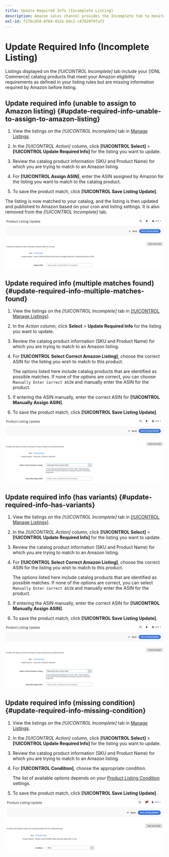 ```yaml
---
title: Update Required Info (Incomplete Listing)
description: Amazon sales channel provides the Incomplete tab to monitor Commerce catalog products that are missing information required by Amazon.
exl-id: f278cd50-8f04-452e-b9c2-c87820f9faf2
---
```

# Update Required Info (Incomplete Listing)

Listings displayed on the _[!UICONTROL Incomplete]_ tab include your [!DNL Commerce] catalog products that meet your Amazon eligibility requirements as defined in your listing rules but are missing information required by Amazon before listing.

## Update required info (unable to assign to Amazon listing) {#update-required-info-unable-to-assign-to-amazon-listing}

1. View the listings on the _[!UICONTROL Incomplete]_ tab in [Manage Listings](./managing-product-listings.md).

1. In the _[!UICONTROL Action]_ column, click **[!UICONTROL Select]** > **[!UICONTROL Update Required Info]** for the listing you want to update.

1. Review the catalog product information (SKU and Product Name) for which you are trying to match to an Amazon listing.

1. For **[!UICONTROL Assign ASIN]**, enter the ASIN assigned by Amazon for the listing you want to match to the catalog product.

1. To save the product match, click **[!UICONTROL Save Listing Update]**.

The listing is now matched to your catalog, and the listing is then updated and published to Amazon based on your cron and listing settings. It is also removed from the _[!UICONTROL Incomplete]_ tab.

![Manually assign ASIN for no listing match](assets/amazon-listing-update-assign-asin.png)

## Update required info (multiple matches found) {#update-required-info-multiple-matches-found}

1. View the listings on the _[!UICONTROL Incomplete]_ tab in [[!UICONTROL Manage Listings]](./managing-product-listings.md).

1. In the _Action_ column, click **Select** > **Update Required Info** for the listing you want to update.

1. Review the catalog product information (SKU and Product Name) for which you are trying to match to an Amazon listing.

1. For **[!UICONTROL Select Correct Amazon Listing]**, choose the correct ASIN for the listing you wish to match to this product.

   The options listed here include catalog products that are identified as possible matches. If none of the options are correct, you can choose `Manually Enter Correct ASIN` and manually enter the ASIN for the product.

1. If entering the ASIN manually, enter the correct ASIN for **[!UICONTROL Manually Assign ASIN]**.

1. To save the product match, click **[!UICONTROL Save Listing Update]**.

![Manually select ASIN from multiple possible matches](assets/amazon-listing-update-multiple-matches.png)

## Update required info (has variants) {#update-required-info-has-variants}

1. View the listings on the _[!UICONTROL Incomplete]_ tab in [[!UICONTROL Manage Listings]](./managing-product-listings.md).

1. In the _[!UICONTROL Action]_ column, click **[!UICONTROL Select]** > **[!UICONTROL Update Required Info]** for the listing you want to update.

1. Review the catalog product information (SKU and Product Name) for which you are trying to match to an Amazon listing.

1. For **[!UICONTROL Select Correct Amazon Listing]**, choose the correct ASIN for the listing you wish to match to this product.

   The options listed here include catalog products that are identified as possible matches. If none of the options are correct, you can select `Manually Enter Correct ASIN` and manually enter the ASIN for the product.

1. If entering the ASIN manually, enter the correct ASIN for **[!UICONTROL Manually Assign ASIN]**.

1. To save the product match, click **[!UICONTROL Save Listing Update]**.

![Manually select ASIN from possible variant matches](assets/amazon-listing-update-multiple-matches.png)

## Update required info (missing condition) {#update-required-info-missing-condition}

1. View the listings on the _[!UICONTROL Incomplete]_ tab in [Manage Listings](./managing-product-listings.md).

1. In the _[!UICONTROL Action]_ column, click **[!UICONTROL Select]** > **[!UICONTROL Update Required Info]** for the listing you want to update.

1. Review the catalog product information (SKU and Product Name) for which you are trying to match to an Amazon listing.

1. For **[!UICONTROL Condition]**, choose the appropriate condition.

   The list of available options depends on your [Product Listing Condition](./product-listing-condition.md) settings.

1. To save the product match, click **[!UICONTROL Save Listing Update]** .

![Manually update missing condition](assets/amazon-update-listing-missing-condition.png)
